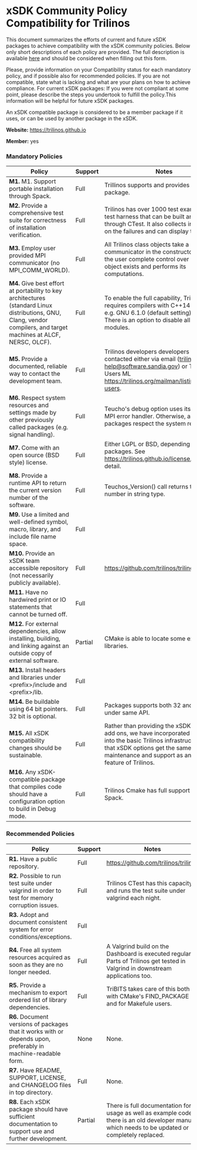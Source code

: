 # xSDK Community Policy Compatibility for Trilinos

This document summarizes the efforts of current and future xSDK packages to achieve compatibility with the xSDK community policies. Below only short descriptions of each policy are provided. The full description is available [here](https://docs.google.com/document/d/1DCx2Duijb0COESCuxwEEK1j0BPe2cTIJ-AjtJxt3290/edit#heading=h.2hp5zbf0n3o3)
and should be considered when filling out this form.

Please, provide information on your Compatibility status for each mandatory policy, and if possible also for recommended policies.
If you are not compatible, state what is lacking and what are your plans on how to achieve compliance.
For current xSDK packages: If you were not compliant at some point, please describe the steps you undertook to fulfill the policy.This information will be helpful for future xSDK packages.

An xSDK compatible package is considered to be a member package if it uses, or can be used by another package in the xSDK.

**Website:**  https://trilinos.github.io

**Member:** yes

### Mandatory Policies

| Policy                 |Support| Notes                   |
|------------------------|-------|-------------------------|
|**M1.** M1. Support portable installation through Spack.|Full| Trillinos supports and provides a Spack package. |
|**M2.** Provide a comprehensive test suite for correctness of installation verification. |Full| Trilinos has over 1000 test examples and a test harness that can be built and executed through CTest. It also collects information on the failures and can display them. |
|**M3.** Employ user provided MPI communicator (no MPI_COMM_WORLD). |Full| All Trilinos class objects take a MPI communicator in the constructor, allowing the user complete control over where each object exists and performs its computations. |
|**M4.** Give best effort at portability to key architectures (standard Linux distributions, GNU, Clang, vendor compilers, and target machines at ALCF, NERSC, OLCF). |Full| To enable the full capability, Trilinos requires compilers with C++14 support; e.g. GNU 6.1.0 (default setting) or later. There is an option to disable all C++14 modules. |
|**M5.** Provide a documented, reliable way to contact the development team. |Full| Trilinos developers developers can be contacted either via email (trilinos-help@software.sandia.gov) or Trilinos-Users ML https://trilinos.org/mailman/listinfo/trilinos-users. |
|**M6.** Respect system resources and settings made by other previously called packages (e.g. signal handling). |Full| Teucho's debug option uses its specific MPI error handler. Otherwise, all the packages respect the system resources.  |
|**M7.** Come with an open source (BSD style) license. |Full| Either LGPL or BSD, depending on packages. See https://trilinos.github.io/license.html for the detail. |
|**M8.** Provide a runtime API to return the current version number of the software. |Full| Teuchos_Version() call returns the version number in string type. |
|**M9.** Use a limited and well-defined symbol, macro, library, and include file name space. |Full| |
|**M10.** Provide an xSDK team accessible repository (not necessarily publicly available). |Full| https://github.com/trilinos/trilinos |
|**M11.** Have no hardwired print or IO statements that cannot be turned off. |Full|  |
|**M12.** For external dependencies, allow installing, building, and linking against an outside copy of external software. |Partial| CMake is able to locate some external libraries.   |
|**M13.** Install headers and libraries under \<prefix\>/include and \<prefix\>/lib. |Full|  |
|**M14.** Be buildable using 64 bit pointers. 32 bit is optional. |Full| Packages supports both 32 and 64 bit under same API. |
|**M15.** All xSDK compatibility changes should be sustainable. |Full| Rather than providing the xSDK options as add ons, we have incorporated them fully into the basic Trilinos infrastructure, so that xSDK options get the same maintenance and support as any other feature of Trilinos.  |
|**M16.** Any xSDK-compatible package that compiles code should have a configuration option to build in Debug mode. |Full| Trilinos Cmake has full support from Spack. |

### Recommended Policies

| Policy                 |Support| Notes                   |
|------------------------|-------|-------------------------|
|**R1.** Have a public repository. |Full| https://github.com/trilinos/trilinos  |
|**R2.** Possible to run test suite under valgrind in order to test for memory corruption issues. |Full| Trilinos CTest has this capacity and runs the test suite under valgrind each night. |
|**R3.** Adopt and document consistent system for error conditions/exceptions. |Full|  |
|**R4.** Free all system resources acquired as soon as they are no longer needed. |Full|  A Valgrind build on the Dashboard is executed regularly. Parts of Trilinos get tested in Valgrind in downstream applications too. |
|**R5.** Provide a mechanism to export ordered list of library dependencies. |Full| TriBITS takes care of this both with CMake's FIND_PACKAGE and for Makefule users. |
|**R6.** Document versions of packages that it works with or depends upon, preferably in machine-readable form.  |None| None. |
|**R7.** Have README, SUPPORT, LICENSE, and CHANGELOG files in top directory.  |Full| None. |
|**R8.** Each xSDK package should have sufficient documentation to support use and further development.  |Partial| There is full documentation for usage as well as example codes, there is an old developer manual, which needs to be updated or completely replaced. |
